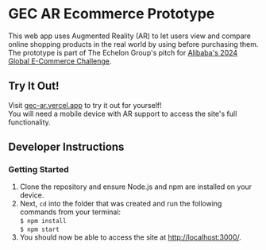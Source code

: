 # GEC AR Ecommerce Prototype

This web app uses Augmented Reality (AR) to let users view and compare online shopping products in the real world by using before purchasing them. The prototype is part of The Echelon Group's pitch for [Alibaba's 2024 Global E-Commerce Challenge](https://aidc-jobs.alibaba.com/GEC/index/program).

## Try It Out!

Visit [gec-ar.vercel.app](gec-ar.vercel.app) to try it out for yourself! \
You will need a mobile device with AR support to access the site's full functionality.

## Developer Instructions

### Getting Started
1. Clone the repository and ensure Node.js and npm are installed on your device.
2. Next, <code>cd</code> into the folder that was created and run the following commands from your terminal: \
<code>$ npm install</code> \
<code>$ npm start</code>
3. You should now be able to access the site at [http://localhost:3000/](http://localhost:3000/).
